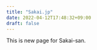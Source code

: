 ```yaml
---
title: "Sakai.jp"
date: 2022-04-12T17:48:32+09:00
draft: false
---
```


This is new page for Sakai-san.
